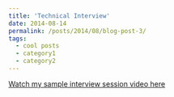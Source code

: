 ```yaml
---
title: 'Technical Interview'
date: 2014-08-14
permalink: /posts/2014/08/blog-post-3/
tags:
  - cool posts
  - category1
  - category2
---
```


[Watch my sample interview session video here](https://youtu.be/oFoV_6mXv20)